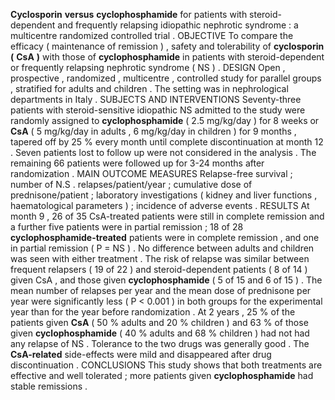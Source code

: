 **Cyclosporin** **versus** **cyclophosphamide** for patients with steroid-dependent and frequently relapsing idiopathic nephrotic syndrome : a multicentre randomized controlled trial . OBJECTIVE To compare the efficacy ( maintenance of remission ) , safety and tolerability of **cyclosporin** **(** **CsA** **)** with those of **cyclophosphamide** in patients with steroid-dependent or frequently relapsing nephrotic syndrome ( NS ) . DESIGN Open , prospective , randomized , multicentre , controlled study for parallel groups , stratified for adults and children . The setting was in nephrological departments in Italy . SUBJECTS AND INTERVENTIONS Seventy-three patients with steroid-sensitive idiopathic NS admitted to the study were randomly assigned to **cyclophosphamide** ( 2.5 mg/kg/day ) for 8 weeks or **CsA** ( 5 mg/kg/day in adults , 6 mg/kg/day in children ) for 9 months , tapered off by 25 % every month until complete discontinuation at month 12 . Seven patients lost to follow up were not considered in the analysis . The remaining 66 patients were followed up for 3-24 months after randomization . MAIN OUTCOME MEASURES Relapse-free survival ; number of N.S . relapses/patient/year ; cumulative dose of prednisone/patient ; laboratory investigations ( kidney and liver functions , haematological parameters ) ; incidence of adverse events . RESULTS At month 9 , 26 of 35 CsA-treated patients were still in complete remission and a further five patients were in partial remission ; 18 of 28 **cyclophosphamide-treated** patients were in complete remission , and one in partial remission ( P = NS ) . No difference between adults and children was seen with either treatment . The risk of relapse was similar between frequent relapsers ( 19 of 22 ) and steroid-dependent patients ( 8 of 14 ) given CsA , and those given **cyclophosphamide** ( 5 of 15 and 6 of 15 ) . The mean number of relapses per year and the mean dose of prednisone per year were significantly less ( P < 0.001 ) in both groups for the experimental year than for the year before randomization . At 2 years , 25 % of the patients given **CsA** ( 50 % adults and 20 % children ) and 63 % of those given **cyclophosphamide** ( 40 % adults and 68 % children ) had not had any relapse of NS . Tolerance to the two drugs was generally good . The **CsA-related** side-effects were mild and disappeared after drug discontinuation . CONCLUSIONS This study shows that both treatments are effective and well tolerated ; more patients given **cyclophosphamide** had stable remissions . 